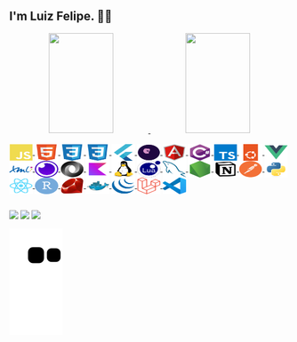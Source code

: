 ## I'm Luiz Felipe. 👋👋
<div align="center">
  <a href="https://github.com/thelzf">
  <img height="180em" width="48%" src="https://github-readme-stats.vercel.app/api?username=thelzf&show_icons=true&theme=vue-dark&include_all_commits=true&count_private=true"/>
  <img height="180em" width="48%" src="https://github-readme-stats.vercel.app/api/top-langs/?username=thelzf&layout=compact&langs_count=7&theme=vue-dark"/>
</div>
<div style="display: inline_block"><br>
  <img align="center" alt="Luiz-JS" height="30" width="42" src="https://raw.githubusercontent.com/devicons/devicon/master/icons/javascript/javascript-plain.svg">
  <img align="center" alt="Luiz-HTML" height="30" width="42" src="https://raw.githubusercontent.com/devicons/devicon/master/icons/html5/html5-original.svg">
  <img align="center" alt="Luiz-CSS" height="30" width="42" src="https://raw.githubusercontent.com/devicons/devicon/master/icons/css3/css3-original.svg">
  <img align="center" alt="Luiz-CSS" height="30" width="42" src="https://raw.githubusercontent.com/devicons/devicon/master/icons/css3/css3-original.svg">
  <img align="center" alt="Luiz-FLUTTER" height="30" width="42" src="https://raw.githubusercontent.com/devicons/devicon/ca28c779441053191ff11710fe24a9e6c23690d6/icons/flutter/flutter-original.svg">
  <img align="center" alt="Luiz-AFTEREFFECTS" height="30" width="42" src="https://raw.githubusercontent.com/devicons/devicon/ca28c779441053191ff11710fe24a9e6c23690d6/icons/aftereffects/aftereffects-original.svg">
  <img align="center" alt="Luiz-ANGULAR" height="30" width="42" src="https://raw.githubusercontent.com/devicons/devicon/ca28c779441053191ff11710fe24a9e6c23690d6/icons/angularjs/angularjs-original.svg">
  <img align="center" alt="Luiz-CSHARP" height="30" width="42" src="https://raw.githubusercontent.com/devicons/devicon/ca28c779441053191ff11710fe24a9e6c23690d6/icons/csharp/csharp-original.svg">
  <img align="center" alt="Luiz-TYPESCRIPT" height="30" width="42" src="https://raw.githubusercontent.com/devicons/devicon/ca28c779441053191ff11710fe24a9e6c23690d6/icons/typescript/typescript-original.svg">
  <img align="center" alt="Luiz-UBUNTU" height="30" width="42" src="https://raw.githubusercontent.com/devicons/devicon/ca28c779441053191ff11710fe24a9e6c23690d6/icons/ubuntu/ubuntu-original.svg">
  <img align="center" alt="Luiz-VUEJS" height="30" width="42" src="https://raw.githubusercontent.com/devicons/devicon/ca28c779441053191ff11710fe24a9e6c23690d6/icons/vuejs/vuejs-original.svg">
  <img align="center" alt="Luiz-XML" height="30" width="42" src="https://raw.githubusercontent.com/devicons/devicon/ca28c779441053191ff11710fe24a9e6c23690d6/icons/xml/xml-original.svg">
  <img align="center" alt="Luiz-INSOMNIA" height="30" width="42" src="https://raw.githubusercontent.com/devicons/devicon/ca28c779441053191ff11710fe24a9e6c23690d6/icons/insomnia/insomnia-original.svg">
  <img align="center" alt="Luiz-JSON" height="30" width="42" src="https://raw.githubusercontent.com/devicons/devicon/ca28c779441053191ff11710fe24a9e6c23690d6/icons/json/json-original.svg">
  <img align="center" alt="Luiz-KOTLIN" height="30" width="42" src="https://raw.githubusercontent.com/devicons/devicon/ca28c779441053191ff11710fe24a9e6c23690d6/icons/kotlin/kotlin-original.svg">
  <img align="center" alt="Luiz-LINUX" height="30" width="42" src="https://raw.githubusercontent.com/devicons/devicon/ca28c779441053191ff11710fe24a9e6c23690d6/icons/linux/linux-original.svg">
  <img align="center" alt="Luiz-LUA" height="30" width="42" src="https://raw.githubusercontent.com/devicons/devicon/ca28c779441053191ff11710fe24a9e6c23690d6/icons/lua/lua-original.svg">
  <img align="center" alt="Luiz-MYSQL" height="30" width="42" src="https://raw.githubusercontent.com/devicons/devicon/ca28c779441053191ff11710fe24a9e6c23690d6/icons/mysql/mysql-original.svg">
  <img align="center" alt="Luiz-NODEJS" height="30" width="42" src="https://raw.githubusercontent.com/devicons/devicon/ca28c779441053191ff11710fe24a9e6c23690d6/icons/nodejs/nodejs-original.svg">
  <img align="center" alt="Luiz-NOTION" height="30" width="42" src="https://raw.githubusercontent.com/devicons/devicon/ca28c779441053191ff11710fe24a9e6c23690d6/icons/notion/notion-original.svg">
  <img align="center" alt="Luiz-POSTMAN" height="30" width="42" src="https://raw.githubusercontent.com/devicons/devicon/ca28c779441053191ff11710fe24a9e6c23690d6/icons/postman/postman-original.svg">
  <img align="center" alt="LUIZ-PYTHON" height="30" width="42" src="https://raw.githubusercontent.com/devicons/devicon/ca28c779441053191ff11710fe24a9e6c23690d6/icons/python/python-original.svg">
  <img align="center" alt="LUIZ-REACT" height="30" width="42" src="https://raw.githubusercontent.com/devicons/devicon/ca28c779441053191ff11710fe24a9e6c23690d6/icons/react/react-original.svg">
  <img align="center" alt="LUIZ-RSTUDIO" height="30" width="42" src="https://github.com/devicons/devicon/blob/master/icons/rstudio/rstudio-original.svg">
  <img align="center" alt="LUIZ-RUBY" height="30" width="42" src="https://raw.githubusercontent.com/devicons/devicon/ca28c779441053191ff11710fe24a9e6c23690d6/icons/ruby/ruby-original.svg">
  <img align="center" alt="LUIZ-DOCKER" height="30" width="42" src="https://raw.githubusercontent.com/devicons/devicon/ca28c779441053191ff11710fe24a9e6c23690d6/icons/docker/docker-original.svg">
  <img align="center" alt="Luiz-JQuery" height="30" width="42" src="https://raw.githubusercontent.com/devicons/devicon/master/icons/jquery/jquery-original.svg">
  <img align="center" alt="Luiz-Laravel" height="30" width="42" src="https://raw.githubusercontent.com/devicons/devicon/ca28c779441053191ff11710fe24a9e6c23690d6/icons/laravel/laravel-original.svg">
  <img align="center" alt="Luiz-VSCODE" height="30" width="42" src="https://raw.githubusercontent.com/devicons/devicon/master/icons/vscode/vscode-original.svg">
<!--   <img align="right" alt="Rafa-pic" height="150" style="border-radius:50px;" src="https://media.discordapp.net/attachments/639956127056134178/890373478988013628/Publicacoes_Instagram_1_1.png?width=676&height=676"> -->
</div>
  
  ##
 
<div> 
<!--  	<a href="https://www.twitch.tv/rafaballerinii" target="_blank"><img src="https://img.shields.io/badge/Twitch-9146FF?style=for-the-badge&logo=twitch&logoColor=white" target="_blank"></a> -->
<!--  <a href="https://discord.gg/wagxzStdcR" target="_blank"><img src="https://img.shields.io/badge/Discord-7289DA?style=for-the-badge&logo=discord&logoColor=white" target="_blank"></a>  -->
   <a href = "mailto:luizf.btos19@gmail.com"><img src="https://img.shields.io/badge/Gmail-D14836?style=for-the-badge&logo=gmail&logoColor=white" target="_blank"></a>
  <a href="https://www.linkedin.com/in/thelzf" target="_blank"><img src="https://img.shields.io/badge/-LinkedIn-%230077B5?style=for-the-badge&logo=linkedin&logoColor=white" target="_blank"></a>
  <a href="https://wa.me/5517991474301" target="_blank"><img src="https://img.shields.io/badge/WhatsApp-25D366?style=for-the-badge&logo=whatsapp&logoColor=white" target="_blank"></a>
  
  
  
 
  ![Snake animation](https://github.com/rafaballerini/rafaballerini/blob/output/github-contribution-grid-snake.svg)
 
</div>
